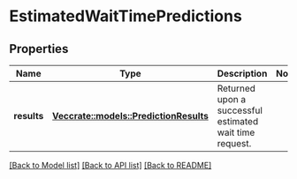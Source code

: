 # EstimatedWaitTimePredictions

## Properties

Name | Type | Description | Notes
------------ | ------------- | ------------- | -------------
**results** | [**Vec<crate::models::PredictionResults>**](PredictionResults.md) | Returned upon a successful estimated wait time request. | 

[[Back to Model list]](../README.md#documentation-for-models) [[Back to API list]](../README.md#documentation-for-api-endpoints) [[Back to README]](../README.md)


